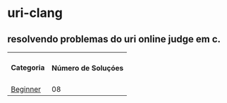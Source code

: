 # uri-clang
## resolvendo problemas do uri online judge em c.


<table>
    <tr>
        <td><h4>Categoria<h4></td>
        <td><h4>Número de Soluçóes</h4></td>
    </tr>
    <tr>
        <td><a href= "https://github.com/codeYann/uri-clang/tree/master/src/beginner" target="_blank"> Beginner </a></td>
        <td>08</td>
    </tr>
</table>